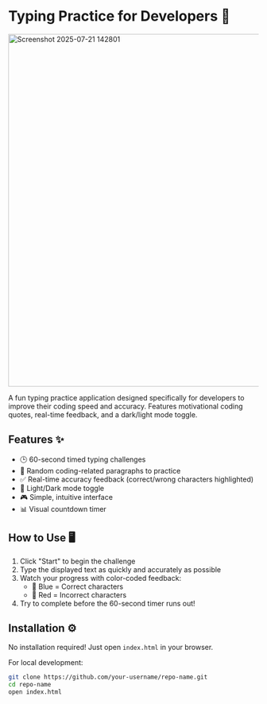 # Typing Practice for Developers 🚀

<img width="1346" height="710" alt="Screenshot 2025-07-21 142801" src="https://github.com/user-attachments/assets/7079eb30-e845-4473-a82b-20697910f365" />


A fun typing practice application designed specifically for developers to improve their coding speed and accuracy. Features motivational coding quotes, real-time feedback, and a dark/light mode toggle.

## Features ✨

- 🕒 60-second timed typing challenges
- 📝 Random coding-related paragraphs to practice
- ✅ Real-time accuracy feedback (correct/wrong characters highlighted)
- 🌙 Light/Dark mode toggle
- 🎮 Simple, intuitive interface
- 📊 Visual countdown timer

## How to Use 🖥️

1. Click "Start" to begin the challenge
2. Type the displayed text as quickly and accurately as possible
3. Watch your progress with color-coded feedback:
   - 🔵 Blue = Correct characters
   - 🔴 Red = Incorrect characters
4. Try to complete before the 60-second timer runs out!

## Installation ⚙️

No installation required! Just open `index.html` in your browser.

For local development:
```bash
git clone https://github.com/your-username/repo-name.git
cd repo-name
open index.html
